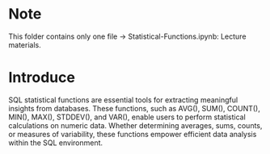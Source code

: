 # Note
This folder contains only one file -> Statistical-Functions.ipynb: Lecture materials.
# Introduce
SQL statistical functions are essential tools for extracting meaningful insights from databases. These functions, such as AVG(), SUM(), COUNT(), MIN(), MAX(), STDDEV(), and VAR(), enable users to perform statistical calculations on numeric data. Whether determining averages, sums, counts, or measures of variability, these functions empower efficient data analysis within the SQL environment.
